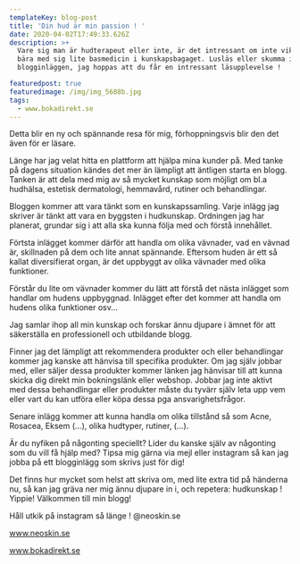 ```yaml
---
templateKey: blog-post
title: 'Din hud är min passion ! '
date: 2020-04-02T17:49:33.626Z
description: >+
  Vare sig man är hudterapeut eller inte, är det intressant om inte viktigt, att
  bära med sig lite basmedicin i kunskapsbagaget. Lusläs eller skumma igenom
  blogginläggen, jag hoppas att du får en intressant läsupplevelse !

featuredpost: true
featuredimage: /img/img_5688b.jpg
tags:
  - www.bokadirekt.se
---
```

Detta blir en ny och spännande resa för mig, förhoppningsvis blir den det även för er läsare.

Länge har jag velat hitta en plattform att hjälpa mina kunder på. Med tanke på dagens situation kändes det mer än lämpligt att äntligen starta en blogg. Tanken är att dela med mig av så mycket kunskap som möjligt om bl.a hudhälsa, estetisk dermatologi, hemmavård, rutiner och behandlingar. 

Bloggen kommer att vara tänkt som en kunskapssamling. Varje inlägg jag skriver är tänkt att vara en byggsten i hudkunskap. Ordningen jag har planerat, grundar sig i att alla ska kunna följa med och förstå innehållet. 

Förtsta inlägget kommer därför att handla om olika vävnader, vad en vävnad är, skillnaden på dem och lite annat spännande. Eftersom huden är ett så kallat diversifierat organ, är det uppbyggt av olika vävnader med olika funktioner. 

Förstår du lite om vävnader kommer du lätt att förstå det nästa inlägget som handlar om hudens uppbyggnad. Inlägget efter det kommer att handla om hudens olika funktioner osv...

Jag samlar ihop all min kunskap och forskar ännu djupare i ämnet för att säkerställa en professionell och utbildande blogg.

Finner jag det lämpligt att rekommendera produkter och eller behandlingar kommer jag kanske att hänvisa till specifika produkter. Om jag själv jobbar med, eller säljer dessa produkter kommer länken jag hänvisar till att kunna skicka dig direkt min bokningslänk eller webshop. Jobbar jag inte aktivt med dessa behandlingar eller produkter måste du tyvärr själv leta upp vem eller vart du kan utföra eller köpa dessa pga ansvarighetsfrågor.

Senare inlägg kommer att kunna handla om olika tillstånd så som Acne, Rosacea, Eksem (...), olika hudtyper, rutiner, (...). 

Är du nyfiken på någonting speciellt? Lider du kanske själv av någonting som du vill få hjälp med? Tipsa mig gärna via mejl eller instagram så kan jag jobba på ett blogginlägg som skrivs just för dig! 

Det finns hur mycket som helst att skriva om, med lite extra tid på händerna nu, så kan jag gräva ner mig ännu djupare in i, och repetera: hudkunskap ! Yippie! Välkommen till min blogg!

Håll utkik på instagram så länge ! @neoskin.se

www.neoskin.se

www.bokadirekt.se
